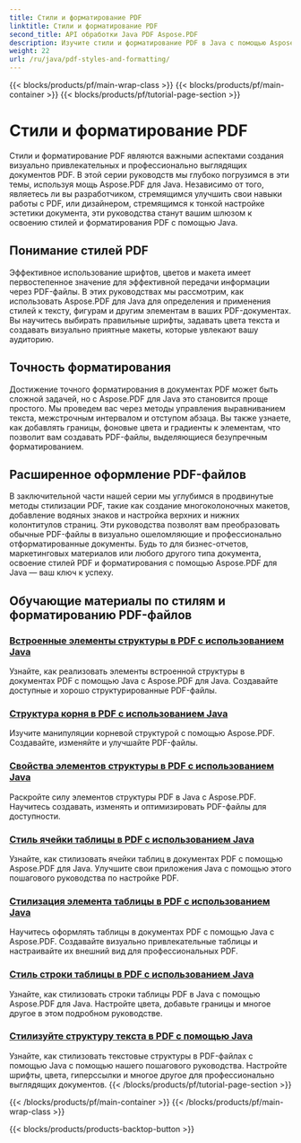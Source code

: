 ```yaml
---
title: Стили и форматирование PDF
linktitle: Стили и форматирование PDF
second_title: API обработки Java PDF Aspose.PDF
description: Изучите стили и форматирование PDF в Java с помощью Aspose.PDF для Java. Освойте эстетику и макет PDF для создания потрясающих документов.
weight: 22
url: /ru/java/pdf-styles-and-formatting/
---
```


{{< blocks/products/pf/main-wrap-class >}}
{{< blocks/products/pf/main-container >}}
{{< blocks/products/pf/tutorial-page-section >}}

# Стили и форматирование PDF


Стили и форматирование PDF являются важными аспектами создания визуально привлекательных и профессионально выглядящих документов PDF. В этой серии руководств мы глубоко погрузимся в эти темы, используя мощь Aspose.PDF для Java. Независимо от того, являетесь ли вы разработчиком, стремящимся улучшить свои навыки работы с PDF, или дизайнером, стремящимся к тонкой настройке эстетики документа, эти руководства станут вашим шлюзом к освоению стилей и форматирования PDF с помощью Java.

## Понимание стилей PDF

Эффективное использование шрифтов, цветов и макета имеет первостепенное значение для эффективной передачи информации через PDF-файлы. В этих руководствах мы рассмотрим, как использовать Aspose.PDF для Java для определения и применения стилей к тексту, фигурам и другим элементам в ваших PDF-документах. Вы научитесь выбирать правильные шрифты, задавать цвета текста и создавать визуально приятные макеты, которые увлекают вашу аудиторию.

## Точность форматирования

Достижение точного форматирования в документах PDF может быть сложной задачей, но с Aspose.PDF для Java это становится проще простого. Мы проведем вас через методы управления выравниванием текста, межстрочным интервалом и отступом абзаца. Вы также узнаете, как добавлять границы, фоновые цвета и градиенты к элементам, что позволит вам создавать PDF-файлы, выделяющиеся безупречным форматированием.

## Расширенное оформление PDF-файлов

В заключительной части нашей серии мы углубимся в продвинутые методы стилизации PDF, такие как создание многоколоночных макетов, добавление водяных знаков и настройка верхних и нижних колонтитулов страниц. Эти руководства позволят вам преобразовать обычные PDF-файлы в визуально ошеломляющие и профессионально отформатированные документы. Будь то для бизнес-отчетов, маркетинговых материалов или любого другого типа документа, освоение стилей PDF и форматирования с помощью Aspose.PDF для Java — ваш ключ к успеху.

## Обучающие материалы по стилям и форматированию PDF-файлов
### [Встроенные элементы структуры в PDF с использованием Java](./inline-structure-elements-in-pdf-using-java/)
Узнайте, как реализовать элементы встроенной структуры в документах PDF с помощью Java с Aspose.PDF для Java. Создавайте доступные и хорошо структурированные PDF-файлы.
### [Структура корня в PDF с использованием Java](./root-structure-in-pdf-using-java/)
Изучите манипуляции корневой структурой с помощью Aspose.PDF. Создавайте, изменяйте и улучшайте PDF-файлы.
### [Свойства элементов структуры в PDF с использованием Java](./structure-elements-properties-in-pdf-using-java/)
Раскройте силу элементов структуры PDF в Java с Aspose.PDF. Научитесь создавать, изменять и оптимизировать PDF-файлы для доступности.
### [Стиль ячейки таблицы в PDF с использованием Java](./style-table-cell-in-pdf-using-java/)
Узнайте, как стилизовать ячейки таблиц в документах PDF с помощью Aspose.PDF для Java. Улучшите свои приложения Java с помощью этого пошагового руководства по настройке PDF.
### [Стилизация элемента таблицы в PDF с использованием Java](./style-table-element-in-pdf-using-java/)
Научитесь оформлять таблицы в документах PDF с помощью Java с Aspose.PDF. Создавайте визуально привлекательные таблицы и настраивайте их внешний вид для профессиональных PDF.
### [Стиль строки таблицы в PDF с использованием Java](./style-table-row-in-pdf-using-java/)
Узнайте, как стилизовать строки таблицы PDF в Java с помощью Aspose.PDF для Java. Настройте цвета, добавьте границы и многое другое в этом подробном руководстве.
### [Стилизуйте структуру текста в PDF с помощью Java](./style-text-structure-in-pdf-using-java/)
Узнайте, как стилизовать текстовые структуры в PDF-файлах с помощью Java с помощью нашего пошагового руководства. Настройте шрифты, цвета, гиперссылки и многое другое для профессионально выглядящих документов.
{{< /blocks/products/pf/tutorial-page-section >}}

{{< /blocks/products/pf/main-container >}}
{{< /blocks/products/pf/main-wrap-class >}}

{{< blocks/products/products-backtop-button >}}
